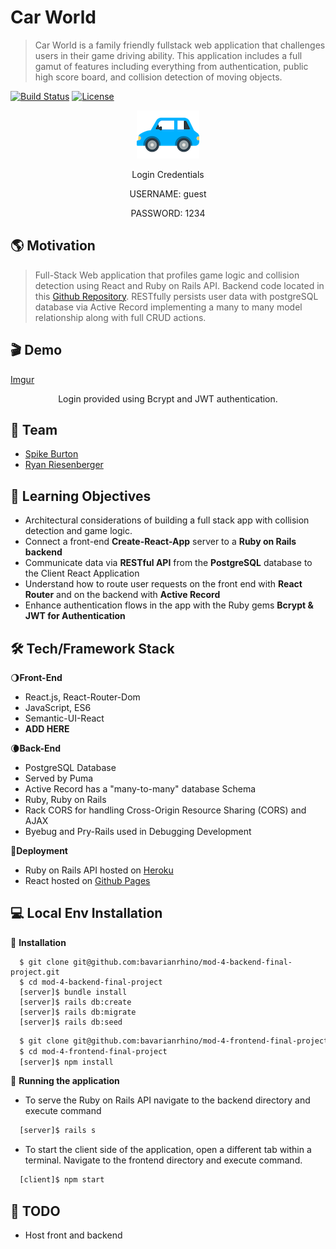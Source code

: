 # Car World

> Car World is a family friendly fullstack web application that challenges users in their game driving ability. This application includes a full gamut of features including everything from authentication, public high score board, and collision detection of moving objects.

[![Build Status](http://img.shields.io/travis/badges/badgerbadgerbadger.svg?style=flat-square)](https://travis-ci.org/badges/badgerbadgerbadger) [![License](http://img.shields.io/:license-mit-blue.svg?style=flat-square)](http://badges.mit-license.org) 

<div align="center">
  <a href="https://bavarianrhino.github.io/mod-4-frontend-final-project/#/login"><img src="public/logo.png" title="Car World" alt="Car World"></a>
  <p>Login Credentials</p>
  <p>USERNAME: guest</p>
  <p>PASSWORD: 1234</p>
</div>

## 🌎 Motivation
>Full-Stack Web application that profiles game logic and collision detection using React and Ruby on Rails API. Backend code located in this [Github Repository](https://github.com/bavarianrhino/mod-4-backend-final-project). RESTfully persists user data with postgreSQL database via Active Record implementing a many to many model relationship along with full CRUD actions.


## 🎬 Demo
<!-- ![Recordit GIF](https://recordit.co/kHEtfAcsLN) -->
<!-- ![Recordit GIF](g.recordit.co/kHEtfAcsLN.gif) -->
[Imgur](https://i.imgur.com/yx9zN0H.gifv)
<div align="center">
    <p>Login provided using Bcrypt and JWT authentication.</p>
</div>

## 👤 Team
- <a href="https://github.com/spikeburton">Spike Burton</a>
- <a href="https://github.com/bavarianrhino">Ryan Riesenberger</a>


## 🔬 Learning Objectives
* Architectural considerations of building a full stack app with collision detection and game logic.
* Connect a front-end <b>Create-React-App</b> server to a <b>Ruby on Rails backend</b>
* Communicate data via <b>RESTful API</b> from the <b>PostgreSQL</b> database to the Client React Application
* Understand how to route user requests on the front end with <b>React Router</b> and on the backend with <b>Active Record</b>
* Enhance authentication flows in the app with the Ruby gems <b>Bcrypt & JWT for Authentication</b>
<!-- * Build reusable user inputs with <b>Redux Form</b>, complete with navigation -->
<!-- * Handle credit cards and receive payments from users with <b>Stripe</b> -->
<!-- * Engage users with automated <b>emails</b> -->
<!-- * Separate production and development resources with advanced <b>API key handling techniques</b> -->
<!-- * Educate users on how to use the app with custom build landing pages -->


## 🛠 Tech/Framework Stack
🌖<b>Front-End</b>
- React.js, React-Router-Dom
- JavaScript, ES6
- Semantic-UI-React
- ****ADD HERE****

🌘<b>Back-End</b>
- PostgreSQL Database
- Served by Puma
- Active Record has a "many-to-many" database Schema
- Ruby, Ruby on Rails
- Rack CORS for handling Cross-Origin Resource Sharing (CORS) and AJAX
- Byebug and Pry-Rails used in Debugging Development

<!-- ☁️<b>API</b>
- [MarketCheck Automotive API](https://www.marketcheck.com/automotive) -->
  
🚀<b>Deployment</b>
- Ruby on Rails API hosted on [Heroku](https://carworld-api.herokuapp.com/users)
- React hosted on [Github Pages](https://bavarianrhino.github.io/mod-4-frontend-final-project/#/login)


## 💻 Local Env Installation

🔨 <b>Installation</b>
```shell
  $ git clone git@github.com:bavarianrhino/mod-4-backend-final-project.git
  $ cd mod-4-backend-final-project
  [server]$ bundle install
  [server]$ rails db:create
  [server]$ rails db:migrate
  [server]$ rails db:seed
```
```zsh
  $ git clone git@github.com:bavarianrhino/mod-4-frontend-final-project.git
  $ cd mod-4-frontend-final-project
  [server]$ npm install
```
<!-- 🔨 <b>Development Configuration</b>
- Sign up with [MarketCheck Automotive API](https://www.marketcheck.com/automotive) and save your api key in a newly created '.env' file at the root level of the client-react directory.
```javascript
  REACT_APP_MARKETCHECK_API_KEY=your_api_key_goes_here_with_no_quotes
``` -->

🔨 <b>Running the application</b>

- To serve the Ruby on Rails API navigate to the backend directory and execute command
```zsh
  [server]$ rails s
```
- To start the client side of the application, open a different tab within a terminal. Navigate to the frontend directory and execute command.
```zsh
  [client]$ npm start
```

## 🚧 TODO
- Host front and backend


<!-- ## 🛠 Tech Stack

- [GatsbyJS](https://www.gatsbyjs.org/) - Static site generation built on React and GraphQL
- [Emotion](https://emotion.sh/docs/introduction) - CSS in JS
- [FontAwesome](https://fontawesome.com/) - Social link icons
- [Netlify](https://www.netlify.com/) - Hosting and continuous deployment

## 🗺 Site Map

    /
    /landing

1. [Home](https:///)
1. [Login](https://) -->